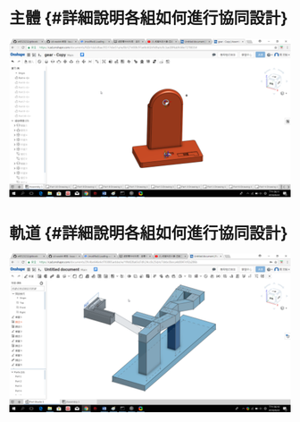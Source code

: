 # 主體 {#詳細說明各組如何進行協同設計}

![](/assets/chrome_2018-04-22_18-11-52.png)

# 軌道 {#詳細說明各組如何進行協同設計}

![](/assets/chrome_2018-04-22_18-10-53.png)

